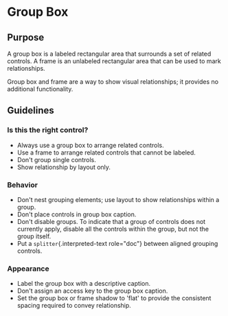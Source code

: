 Group Box
=========

Purpose
-------

A group box is a labeled rectangular area that surrounds a set of
related controls. A frame is an unlabeled rectangular area that can be
used to mark relationships.

Group box and frame are a way to show visual relationships; it provides
no additional functionality.

Guidelines
----------

### Is this the right control?

-   Always use a group box to arrange related controls.
-   Use a frame to arrange related controls that cannot be labeled.
-   Don\'t group single controls.
-   Show relationship by layout only.

### Behavior

-   Don\'t nest grouping elements; use layout to show relationships
    within a group.
-   Don\'t place controls in group box caption.
-   Don\'t disable groups. To indicate that a group of controls does not
    currently apply, disable all the controls within the group, but not
    the group itself.
-   Put a `splitter`{.interpreted-text role="doc"} between aligned
    grouping controls.

### Appearance

-   Label the group box with a descriptive caption.
-   Don\'t assign an access key to the group box caption.
-   Set the group box or frame shadow to \'flat\' to provide the
    consistent spacing required to convey relationship.
